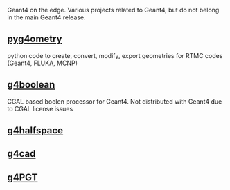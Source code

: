 Geant4 on the edge. Various projects related to Geant4, but do not belong in the main Geant4 release.  

## [pyg4ometry](https://github.com/g4edge/pyg4ometry)

python code to create, convert, modify, export geometries for RTMC codes (Geant4, FLUKA, MCNP) 

## [g4boolean](https://github.com/g4edge/g4cgalboolean)

CGAL based boolen processor for Geant4. Not distributed with Geant4 due to CGAL license issues 

## [g4halfspace](https://github.com/g4edge/g4halfspace)

## [g4cad](https://github.com/g4edge/g4cad)

## [g4PGT](https://github.com/g4edge/g4PGT)